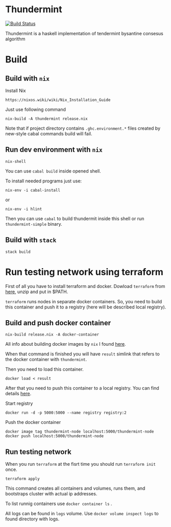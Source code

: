 # Thundermint

[![Build Status](https://thunderbuild.hxr.team/api/badges/hexresearch/thundermint/status.svg)](https://thunderbuild.hxr.team/hexresearch/thundermint)

Thundermint is a haskell implementation of tendermint bysantine consesus algorithm

# Build

## Build with `nix`

Install Nix
```
https://nixos.wiki/wiki/Nix_Installation_Guide
```

Just use following command
```
nix-build -A thundermint release.nix
```
Note that if project directory contains `.ghc.environment.*` files created by new-style cabal commands build will fail.

## Run dev environment with `nix`

```
nix-shell
```

You can use `cabal build` inside opened shell.

To install needed programs just use:

```
nix-env -i cabal-install
```

or

```
nix-env -i hlint
```


Then you can use `cabal` to build thundermit inside this shell or run `thundermint-simple` binary.

## Build with `stack`

```
stack build
```

# Run testing network using terraform

First of all you have to install terraform and docker. Dowload `terraform` from [here](https://www.terraform.io/downloads.html), unzip and put in $PATH.

`terraform` runs nodes in separate docker containers. So, you need to build this container and
push it to a registry (here will be described local registry).

## Build and push docker container

```
nix-build release.nix -A docker-container
```

All info about building docker images by `nix` I found [here](https://github.com/Gabriel439/haskell-nix/blob/master/project3/README.md#minimizing-the-closure).

When that command is finished you will have `result` simlink that refers to the docker container
with `thundermint`.

Then you need to load this container.

```
docker load < result
```

After that you need to push this container to a local registry. You can find details [here](https://docs.docker.com/registry/#basic-commands).

Start registry

```
docker run -d -p 5000:5000 --name registry registry:2
```

Push the docker container

```
docker image tag thundermint-node localhost:5000/thundermint-node
docker push localhost:5000/thundermint-node
```

## Run testing network

When you run `terraform` at the fisrt time you should run `terraform init` once.

```
terraform apply
```

This command creates all containers and volumes, runs them, and bootstraps cluster with actual ip
addresses.

To list runnig containers use `docker container ls` .

All logs can be found in `logs` volume. Use `docker volume inspect logs` to found directory with
logs.
